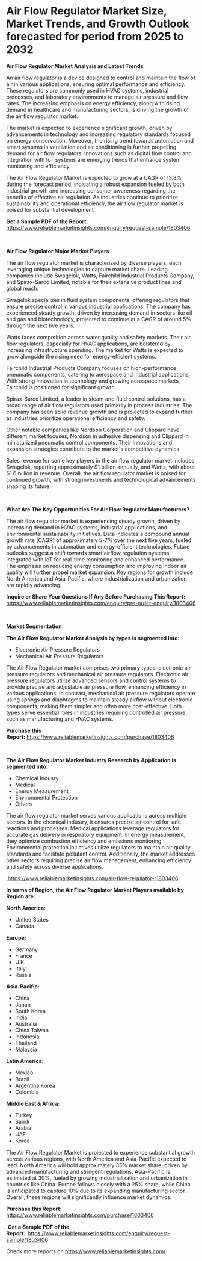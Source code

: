 <p><h1>Air Flow Regulator Market Size, Market Trends, and Growth Outlook forecasted for period from 2025 to 2032</h1></p><p><strong>Air Flow Regulator Market Analysis and Latest Trends</strong></p>
<p><p>An air flow regulator is a device designed to control and maintain the flow of air in various applications, ensuring optimal performance and efficiency. These regulators are commonly used in HVAC systems, industrial processes, and laboratory environments to manage air pressure and flow rates. The increasing emphasis on energy efficiency, along with rising demand in healthcare and manufacturing sectors, is driving the growth of the air flow regulator market.</p><p>The market is expected to experience significant growth, driven by advancements in technology and increasing regulatory standards focused on energy conservation. Moreover, the rising trend towards automation and smart systems in ventilation and air conditioning is further propelling demand for air flow regulators. Innovations such as digital flow control and integration with IoT systems are emerging trends that enhance system monitoring and efficiency.</p><p>The Air Flow Regulator Market is expected to grow at a CAGR of 13.8% during the forecast period, indicating a robust expansion fueled by both industrial growth and increasing consumer awareness regarding the benefits of effective air regulation. As industries continue to prioritize sustainability and operational efficiency, the air flow regulator market is poised for substantial development.</p></p>
<p><strong>Get a Sample PDF of the Report:&nbsp;</strong> <a href="https://www.reliablemarketinsights.com/enquiry/request-sample/1803406?utm_campaign=3551&utm_medium=2&utm_source=Github&utm_content=ia&utm_term=10042025&utm_id=air-flow-regulator">https://www.reliablemarketinsights.com/enquiry/request-sample/1803406</a></p>
<p>&nbsp;</p>
<p><strong>Air Flow Regulator Major Market Players</strong></p>
<p><p>The air flow regulator market is characterized by diverse players, each leveraging unique technologies to capture market share. Leading companies include Swagelok, Watts, Fairchild Industrial Products Company, and Spirax-Sarco Limited, notable for their extensive product lines and global reach.</p><p>Swagelok specializes in fluid system components, offering regulators that ensure precise control in various industrial applications. The company has experienced steady growth, driven by increasing demand in sectors like oil and gas and biotechnology, projected to continue at a CAGR of around 5% through the next five years.</p><p>Watts faces competition across water quality and safety markets. Their air flow regulators, especially for HVAC applications, are bolstered by increasing infrastructure spending. The market for Watts is expected to grow alongside the rising need for energy-efficient systems.</p><p>Fairchild Industrial Products Company focuses on high-performance pneumatic components, catering to aerospace and industrial applications. With strong innovation in technology and growing aerospace markets, Fairchild is positioned for significant growth.</p><p>Spirax-Sarco Limited, a leader in steam and fluid control solutions, has a broad range of air flow regulators used primarily in process industries. The company has seen solid revenue growth and is projected to expand further as industries prioritize operational efficiency and safety.</p><p>Other notable companies like Nordson Corporation and Clippard have different market focuses; Nordson in adhesive dispensing and Clippard in miniaturized pneumatic control components. Their innovations and expansion strategies contribute to the market's competitive dynamics.</p><p>Sales revenue for some key players in the air flow regulator market includes Swagelok, reporting approximately $1 billion annually, and Watts, with about $1.6 billion in revenue. Overall, the air flow regulator market is poised for continued growth, with strong investments and technological advancements shaping its future.</p></p>
<p>&nbsp;</p>
<p><strong>What Are The Key Opportunities For Air Flow Regulator Manufacturers?</strong></p>
<p><p>The air flow regulator market is experiencing steady growth, driven by increasing demand in HVAC systems, industrial applications, and environmental sustainability initiatives. Data indicates a compound annual growth rate (CAGR) of approximately 5-7% over the next five years, fueled by advancements in automation and energy-efficient technologies. Future outlooks suggest a shift towards smart airflow regulation systems, integrated with IoT for real-time monitoring and enhanced performance. The emphasis on reducing energy consumption and improving indoor air quality will further propel market expansion. Key regions for growth include North America and Asia-Pacific, where industrialization and urbanization are rapidly advancing.</p></p>
<p><strong>Inquire or Share Your Questions If Any Before Purchasing This Report:</strong> <a href="https://www.reliablemarketinsights.com/enquiry/pre-order-enquiry/1803406?utm_campaign=3551&utm_medium=2&utm_source=Github&utm_content=ia&utm_term=10042025&utm_id=air-flow-regulator">https://www.reliablemarketinsights.com/enquiry/pre-order-enquiry/1803406</a></p>
<p>&nbsp;</p>
<p><strong>Market Segmentation</strong></p>
<p><strong>The Air Flow Regulator Market Analysis by types is segmented into:</strong></p>
<p><ul><li>Electronic Air Pressure Regulators</li><li>Mechanical Air Pressure Regulators</li></ul></p>
<p><p>The Air Flow Regulator market comprises two primary types: electronic air pressure regulators and mechanical air pressure regulators. Electronic air pressure regulators utilize advanced sensors and control systems to provide precise and adjustable air pressure flow, enhancing efficiency in various applications. In contrast, mechanical air pressure regulators operate using springs and diaphragms to maintain steady airflow without electronic components, making them simpler and often more cost-effective. Both types serve essential roles in industries requiring controlled air pressure, such as manufacturing and HVAC systems.</p></p>
<p><strong>Purchase this Report:&nbsp;</strong><a href="https://www.reliablemarketinsights.com/purchase/1803406?utm_campaign=3551&utm_medium=2&utm_source=Github&utm_content=ia&utm_term=10042025&utm_id=air-flow-regulator">https://www.reliablemarketinsights.com/purchase/1803406</a></p>
<p>&nbsp;</p>
<p><strong>The Air Flow Regulator Market Industry Research by Application is segmented into:</strong></p>
<p><ul><li>Chemical Indusry</li><li>Medical</li><li>Energy Measurement</li><li>Environmental Protection</li><li>Others</li></ul></p>
<p><p>The air flow regulator market serves various applications across multiple sectors. In the chemical industry, it ensures precise air control for safe reactions and processes. Medical applications leverage regulators for accurate gas delivery in respiratory equipment. In energy measurement, they optimize combustion efficiency and emissions monitoring. Environmental protection initiatives utilize regulators to maintain air quality standards and facilitate pollutant control. Additionally, the market addresses other sectors requiring precise air flow management, enhancing efficiency and safety across diverse applications.</p></p>
<p><a href="https://www.reliablemarketinsights.com/air-flow-regulator-r1803406?utm_campaign=3551&utm_medium=2&utm_source=Github&utm_content=ia&utm_term=10042025&utm_id=air-flow-regulator">&nbsp;https://www.reliablemarketinsights.com/air-flow-regulator-r1803406</a></p>
<p><strong>In terms of Region, the Air Flow Regulator Market Players available by Region are:</strong></p>
<p>
    <p> <strong> North America: </strong>
        <ul>
            <li>United States</li>
            <li>Canada</li>
        </ul>
        </p> 
    <p> <strong> Europe: </strong>
        <ul>
            <li>Germany</li>
            <li>France</li>
            <li>U.K.</li>
            <li>Italy</li>
            <li>Russia</li>
        </ul>
        </p> 
    <p> <strong> Asia-Pacific: </strong>
        <ul>
            <li>China</li>
            <li>Japan</li>
            <li>South Korea</li>
            <li>India</li>
            <li>Australia</li>
            <li>China Taiwan</li>
            <li>Indonesia</li>
            <li>Thailand</li>
            <li>Malaysia</li>
        </ul>
        </p> 
    <p> <strong> Latin America: </strong>
        <ul>
            <li>Mexico</li>
            <li>Brazil</li>
            <li>Argentina Korea</li>
            <li>Colombia</li>
        </ul>
        </p> 
    <p> <strong> Middle East & Africa: </strong>
        <ul>
            <li>Turkey</li>
            <li>Saudi</li>
            <li>Arabia</li>
            <li>UAE</li>
            <li>Korea</li>
        </ul>
    </p>
    </p>
<p><p>The Air Flow Regulator Market is projected to experience substantial growth across various regions, with North America and Asia-Pacific expected to lead. North America will hold approximately 35% market share, driven by advanced manufacturing and stringent regulations. Asia-Pacific is estimated at 30%, fueled by growing industrialization and urbanization in countries like China. Europe follows closely with a 25% share, while China is anticipated to capture 10% due to its expanding manufacturing sector. Overall, these regions will significantly influence market dynamics.</p></p>
<p><strong>Purchase this Report: </strong><a href="https://www.reliablemarketinsights.com/purchase/1803406?utm_campaign=3551&utm_medium=2&utm_source=Github&utm_content=ia&utm_term=10042025&utm_id=air-flow-regulator">https://www.reliablemarketinsights.com/purchase/1803406</a></p>
<p>&nbsp;<strong>Get a Sample PDF of the Report:&nbsp;&nbsp;</strong><a href="https://www.reliablemarketinsights.com/enquiry/request-sample/1803406?utm_campaign=3551&utm_medium=2&utm_source=Github&utm_content=ia&utm_term=10042025&utm_id=air-flow-regulator">https://www.reliablemarketinsights.com/enquiry/request-sample/1803406</a></p>
<p><strong></strong></p>
<p>Check more reports on <a href="https://www.reliablemarketinsights.com/?utm_campaign=3551&utm_medium=2&utm_source=Github&utm_content=ia&utm_term=10042025&utm_id=air-flow-regulator">https://www.reliablemarketinsights.com/</a></p>